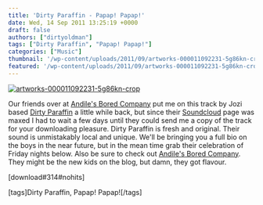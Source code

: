 ```yaml
---
title: 'Dirty Paraffin - Papap! Papap!'
date: Wed, 14 Sep 2011 13:25:19 +0000
draft: false
authors: ["dirtyoldman"]
tags: ["Dirty Paraffin", "Papap! Papap!"]
categories: ["Music"]
thumbnail: '/wp-content/uploads/2011/09/artworks-000011092231-5g86kn-crop-150x150.jpg'
featured: '/wp-content/uploads/2011/09/artworks-000011092231-5g86kn-crop-304x190.jpg'
---
```


[![](/wp-content/uploads/2011/09/artworks-000011092231-5g86kn-crop.jpg "artworks-000011092231-5g86kn-crop")](/2011/09/14/dirty-paraffin-papap-papap/artworks-000011092231-5g86kn-crop/)

Our friends over at [Andile's Bored Company](http://andilesbored.com/2011/09/02/papap-papap/) put me on this track by Jozi based [Dirty Paraffin](http://www.facebook.com/pages/Dirty-Paraffin/126487024055303) a little while back, but since their [Soundcloud](http://soundcloud.com/dirty-paraffin) page was maxed I had to wait a few days until they could send me a copy of the track for your downloading pleasure. Dirty Paraffin is fresh and original. Their sound is unmistakably local and unique. We'll be bringing you a full bio on the boys in the near future, but in the mean time grab their celebration of Friday nights below. Also be sure to check out [Andile's Bored Company](http://andilesbored.com/). They might be the new kids on the blog, but damn, they got flavour.

\[download#314#nohits\]



\[tags\]Dirty Paraffin, Papap! Papap!\[/tags\]